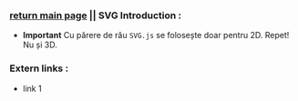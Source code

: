 ### [return main page](#) || SVG Introduction :
* **Important** Cu părere de rău `SVG.js` se folosește doar pentru 2D. Repet! Nu și 3D.

### Extern links :
* link 1
